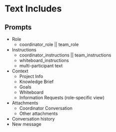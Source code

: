 # Text Includes

## Prompts

- Role
  - coordinator_role || team_role
- Instructions
  - coordinator_instructions || team_instructions
  - whiteboard_instructions
  - multi-participant text
- Context
  - Project Info
  - Knowledge Brief
  - Goals
  - Whiteboard
  - Information Requests (role-specific view)
- Attachments
  - Coordinator Conversation
  - Other attachments
- Conversation history
- New message
